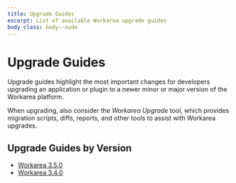```yaml
---
title: Upgrade Guides
excerpt: List of available Workarea upgrade guides
body_class: body--nude
---
```


Upgrade Guides
======================================================================

Upgrade guides highlight the most important changes for developers upgrading an application or plugin to a newer minor or major version of the Workarea platform.

When upgrading, also consider the _Workarea Upgrade_ tool, which provides migration scripts, diffs, reports, and other tools to assist with Workarea upgrades.


Upgrade Guides by Version
----------------------------------------------------------------------

- [Workarea 3.5.0](/upgrade-guides/workarea-3-5-0.html)
- [Workarea 3.4.0](/upgrade-guides/workarea-3-4-0.html)
